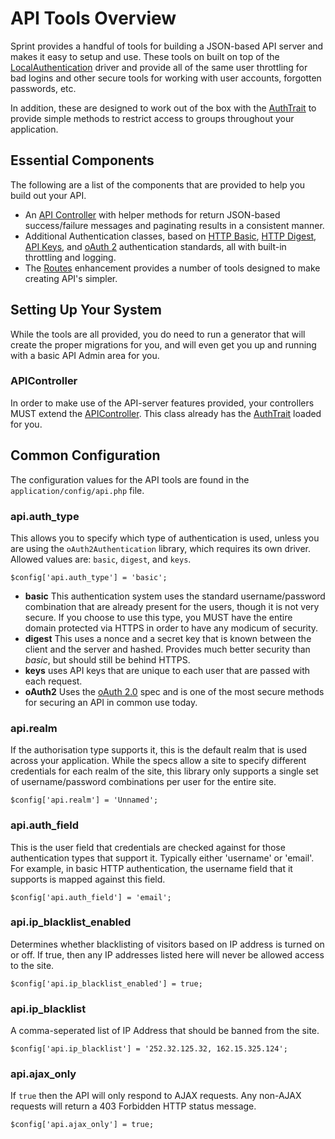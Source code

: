 # API Tools Overview
Sprint provides a handful of tools for building a JSON-based API server and makes it easy to setup and use. These tools on built on top of the [LocalAuthentication](security/authentication) driver and provide all of the same user throttling for bad logins and other secure tools for working with user accounts, forgotten passwords, etc. 

In addition, these are designed to work out of the box with the  [AuthTrait](security/auth_trait) to provide simple methods to restrict access to groups throughout your application.

## Essential Components
The following are a list of the components that are provided to help you build out your API. 

- An [API  Controller](api/controller) with helper methods for return JSON-based success/failure messages and paginating results in a consistent manner.
- Additional Authentication classes, based on [HTTP Basic](api/httpbasic), [HTTP Digest](api/httpdigest), [API Keys](api/keys), and [oAuth 2](api/oauth) authentication standards, all with built-in throttling and logging. 
- The [Routes](general/routes) enhancement provides a number of tools designed to make creating API's simpler.

## Setting Up Your System
While the tools are all provided, you do need to run a generator that will create the proper migrations for you, and will even get you up and running with a basic API Admin area for you. 

### APIController
In order to make use of the API-server features provided, your controllers MUST extend the [APIController](api/controller). This class already has the [AuthTrait](security/auth_trait) loaded for you.

## Common Configuration
The configuration values for the API tools are found in the `application/config/api.php` file.

### api.auth_type
This allows you to specify which type of authentication is used, unless you are using the `oAuth2Authentication` library, which requires its own driver. Allowed values are: `basic`, `digest`, and `keys`. 

	$config['api.auth_type'] = 'basic';

* __basic__ This authentication system uses the standard username/password combination that are already present for the users, though it is not very secure. If you choose to use this type, you MUST have the entire domain protected via HTTPS in order to have any modicum of security.
* __digest__ This uses a nonce and a secret key that is known between the client and the server and hashed. Provides much better security than _basic_, but should still be behind HTTPS. 
* __keys__ uses API keys that are unique to each user that are passed with each request.
* __oAuth2__ Uses the [oAuth 2.0](http://oauth.net/2/) spec and is one of the most secure methods for securing an API in common use today. 

### api.realm
If the authorisation type supports it, this is the default realm that is used across your application. While the specs allow a site to specify different credentials for each realm of the site, this library only supports a single set of username/password combinations per user for the entire site.

	$config['api.realm'] = 'Unnamed';

### api.auth_field
This is the user field that credentials are checked against for those authentication types that support it. Typically either 'username' or 'email'. For example, in basic HTTP authentication, the username field that it supports is mapped against this field.

	$config['api.auth_field'] = 'email';
	
### api.ip_blacklist_enabled
Determines whether blacklisting of visitors based on IP address is turned on or off. If true, then any IP addresses listed here will never be allowed access to the site.

	$config['api.ip_blacklist_enabled'] = true;

### api.ip_blacklist
A comma-seperated list of IP Address that should be banned from the site.

	$config['api.ip_blacklist'] = '252.32.125.32, 162.15.325.124';

### api.ajax_only
If `true` then the API will only respond to AJAX requests. Any non-AJAX requests will return a 403 Forbidden HTTP status message.

	$config['api.ajax_only'] = true;